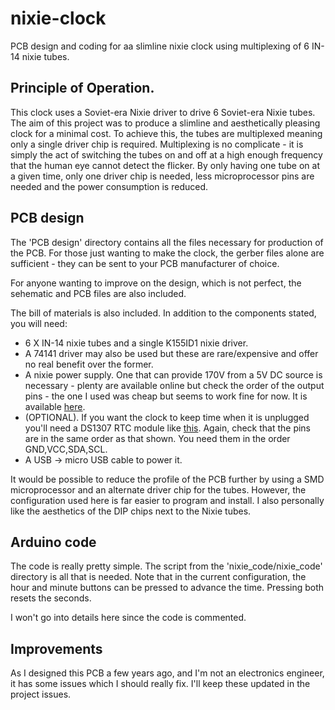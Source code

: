 # nixie-clock
PCB design and coding for aa slimline nixie clock using multiplexing of 6 IN-14 nixie tubes.

## Principle of Operation.
This clock uses a Soviet-era Nixie driver to drive 6 Soviet-era Nixie tubes. The aim of this project was to produce a slimline and aesthetically pleasing clock for a minimal cost. To achieve this, the tubes are multiplexed meaning only a single driver chip is required. Multiplexing is no complicate - it is simply the act of switching the tubes on and off at a high enough frequency that the human eye cannot detect the flicker. By only having one tube on at a given time, only one driver chip is needed, less microprocessor pins are needed and the power consumption is reduced.


## PCB design
The 'PCB design' directory contains all the files necessary for production of the PCB. For those just wanting to make the clock, the gerber files alone are sufficient - they can be sent to your PCB manufacturer of choice.

For anyone wanting to improve on the design, which is not perfect, the sehematic and PCB files are also included.

The bill of materials is also included. In addition to the components stated, you will need:
* 6 X IN-14 nixie tubes and a single K155ID1 nixie driver. 
* A 74141 driver may also be used but these are rare/expensive and offer no real benefit over the former. 
* A nixie power supply. One that can provide 170V from a 5V DC source is necessary - plenty are available online but check the order of the output pins - the one I used was cheap but seems to work fine for now. It is available [here]( https://bit.ly/2IDABvU).  
* (OPTIONAL). If you want the clock to keep time when it is unplugged you'll need a DS1307 RTC module like [this](https://www.amazon.co.uk/DS1307-AT24C32-Clock-module-board/dp/B00CWX6UXY). Again, check that the pins are in the same order as that shown. You need them in the order GND,VCC,SDA,SCL.
* A USB -> micro USB cable to power it.

It would be possible to reduce the profile of the PCB further by using a SMD microprocessor and an alternate driver chip for the tubes. However, the configuration used here is far easier to program and install. I also personally like the aesthetics of the DIP chips next to the Nixie tubes.


## Arduino code
The code is really pretty simple. The script from the 'nixie_code/nixie_code' directory is all that is needed. Note that in the current configuration, the hour and minute buttons can be pressed to advance the time. Pressing both resets the seconds.

I won't go into details here since the code is commented.

## Improvements
As I designed this PCB a few years ago, and I'm not an electronics engineer, it has some issues which I should really fix. I'll keep these updated in the project issues.



